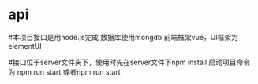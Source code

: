 # api

#本项目接口是用node.js完成  数据库使用mongdb 前端框架vue，UI框架为elementUI

#接口位于server文件夹下，使用时先在server文件下npm install 启动项目命令为 npm run start  或者npm run start 

